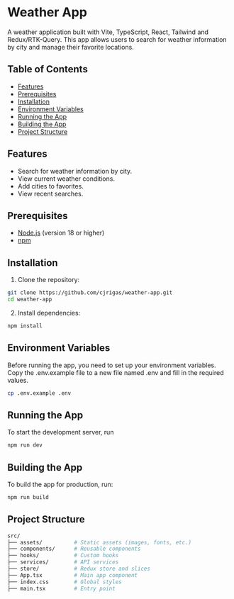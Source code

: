 # Weather App

A weather application built with Vite, TypeScript, React, Tailwind and Redux/RTK-Query. This app allows users to search for weather information by city and manage their favorite locations.

## Table of Contents
- [Features](#features)
- [Prerequisites](#prerequisites)
- [Installation](#installation)
- [Environment Variables](#environment-variables)
- [Running the App](#running-the-app)
- [Building the App](#building-the-app)
- [Project Structure](#project-structure)

## Features
- Search for weather information by city.
- View current weather conditions.
- Add cities to favorites.
- View recent searches.

## Prerequisites
- [Node.js](https://nodejs.org/) (version 18 or higher)
- [npm](https://www.npmjs.com/)

## Installation

1. Clone the repository:

```bash
git clone https://github.com/cjrigas/weather-app.git
cd weather-app
```

2. Install dependencies:

```bash
npm install
```

## Environment Variables

Before running the app, you need to set up your environment variables. Copy the .env.example file to a new file named .env and fill in the required values.

```bash
cp .env.example .env
```

## Running the App

To start the development server, run

```bash
npm run dev
```

## Building the App

To build the app for production, run:

```bash
npm run build
```

## Project Structure

```bash
src/
├── assets/          # Static assets (images, fonts, etc.)
├── components/      # Reusable components
├── hooks/           # Custom hooks
├── services/        # API services
├── store/           # Redux store and slices
├── App.tsx          # Main app component
├── index.css        # Global styles
├── main.tsx         # Entry point
```